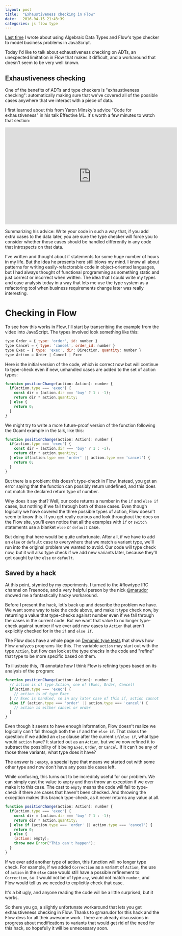 ```yaml
---
layout: post
title:  "Exhaustiveness checking in Flow"
date:   2016-04-15 21:43:39
categories: js flow type
---
```


[Last time](/js/flow/type/2016/04/13/modeling-with-adts.html) I wrote about using Algebraic Data Types and Flow's type checker to model business problems in JavaScript.

Today I'd like to talk about exhaustiveness checking on ADTs, an unexpected limitation in Flow that makes it difficult, and a workaround that doesn't seem to be very well known.

## Exhaustiveness checking

One of the benefits of ADTs and type checkers is "exhaustiveness checking": automatically making sure that we've covered all of the possible cases anywhere that we interact with a piece of data.

I first learned about this from Yaron Minsky's advice "Code for exhaustiveness" in his talk Effective ML. It's worth a few minutes to watch that section:

<iframe width="560" height="315" src="https://www.youtube.com/embed/DM2hEBwEWPc?start=1710" frameborder="0" allowfullscreen></iframe>

Summarizing his advice: Write your code in such a way that, if you add extra cases to the data later, you are sure the type checker will force you to consider whether those cases should be handled differently in any code that introspects on that data.

I've written and thought about if statements for some huge number of hours in my life. But the idea he presents here still blows my mind. I know all about patterns for writing easily-refactorable code in object-oriented languages, but I had always thought of functional programming as something static and just correct or incorrect when written. The idea that I could write my types and case analysis today in a way that lets me use the type system as a refactoring tool when business requirements change later was really interesting.

# Checking in Flow

To see how this works in Flow, I'll start by transcribing the example from the video into JavaScript. The types involved look something like this:

```js
type Order = { type: 'order', id: number }
type Cancel = { type: 'cancel', order_id: number }
type Exec = { type: 'exec', dir: Direction, quantity: number }
type Action = Order | Cancel | Exec
```

Here is the initial version of the code, which is correct now but will continue to type-check even if new, unhandled cases are added to the set of action types:

```js
function positionChange(action: Action): number {
  if(action.type === 'exec') {
    const dir = (action.dir === 'buy' ? 1 : -1);
    return dir * action.quantity;
  } else {
    return 0;
  }
}
```

We might try to write a more future-proof version of the function following the Ocaml example in the talk, like this:

```js
function positionChange(action: Action): number {
  if(action.type === 'exec') {
    const dir = (action.dir === 'buy' ? 1 : -1);
    return dir * action.quantity;
  } else if(action.type === 'order' || action.type === 'cancel') {
    return 0;
  }
}
```

But there is a problem: this doesn't type-check in Flow. Instead, you get an error saying that the function can possibly return undefined, and this does not match the declared return type of number.

Why does it say that? Well, our code returns a number in the `if` and `else if` cases, but nothing if we fall through both of those cases. Even though logically we have covered the three possible types of action, Flow doesn't seem to know this. If you get really curious and look throughout the docs on the Flow site, you'll even notice that all the examples with `if` or `switch` statements use a blanket `else` or `default` case.

But doing that here would be quite unfortunate. After all, if we have to add an `else` or `default` case to everywhere that we match a variant type, we'll run into the original problem we wanted to avoid. Our code will type check now, but it will also type check if we add new variants later, because they'll get caught by the `else` or `default`.

## Saved by a hack

At this point, stymied by my experiments, I turned to the #flowtype IRC channel on Freenode, and a very helpful person by the nick [@marudor](https://twitter.com/marudor) showed me a fantastically hacky workaround.

Before I present the hack, let's back up and describe the problem we have. We want some way to take the code above, and make it type check now, by returning a value that type-checks against number even if we fall through the cases in the current code. But we want that value to no longer type-check against number if we ever add new cases to `Action` that aren't explicitly checked for in the `if` and `else if`.

The Flow docs have a whole page on [Dynamic type tests](http://flowtype.org/docs/dynamic-type-tests.html) that shows how Flow analyzes programs like this. The variable `action` may start out with the type `Action`, but flow can look at the type checks in the code and "refine" that type to be more specific based on them.

To illustrate this, I'll annotate how I think Flow is refining types based on its analysis of the program:

```js
function positionChange(action: Action): number {
  // action is of type Action, one of (Exec, Order, Cancel)
  if(action.type === 'exec') {
    // action is of type Exec
  } // Exec is handled, so in any later case of this if, action cannot be an Exec
  else if (action.type === 'order' || action.type === 'cancel') {
    // action is either cancel or order
  }
}
```

Even though it seems to have enough information, Flow doesn't realize we logically can't fall through both the `if` and the `else if`. That raises the question: if we added an `else` clause after the current `if`/`else if`, what type would `action` have? It started out as an `Action`, but we've now refined it to subtract the possibility of it being `Exec`, `Order`, or `Cancel`. If it can't be any of those three variants, what type does it have?

The answer is : `empty`, a special type that means we started out with some other type and now don't have any possible cases left.

While confusing, this turns out to be incredibly useful for our problem. We can simply cast the value to `empty` and then throw an exception if we ever make it to this case. The cast to `empty` means the code will fail to type-check if there are cases that haven't been checked. And throwing the exception makes this branch type-check, as it never returns any value at all.

```js
function positionChange(action: Action): number {
  if(action.type === 'exec') {
    const dir = (action.dir === 'buy' ? 1 : -1);
    return dir * action.quantity;
  } else if (action.type === 'order' || action.type === 'cancel') {
    return 0;
  } else {
    (action: empty);
    throw new Error("This can't happen");
  }
}
```

If we ever add another type of action, this function will no longer type check. For example, if we added `Correction` as a variant of `Action`, the use of `action` in the `else` case would still have a possible refinement to `Correction`, so it would not be of type `any`, would not match `number`, and Flow would tell us we needed to explicitly check that case.

It's a bit ugly, and anyone reading the code will be a little surprised, but it works.

So there you go, a slightly unfortunate workaround that lets you get exhaustiveness checking in Flow. Thanks to @marudor for this hack and the Flow devs for all their awesome work. There are already discussions in progress about modifications to variants that would get rid of the need for this hack, so hopefully it will be unnecessary soon.



